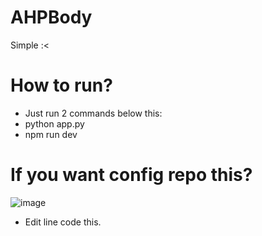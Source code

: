 # AHPBody
Simple :&lt;

# How to run?
- Just run 2 commands below this:
- python app.py
- npm run dev

# If you want config repo this?
![image](https://github.com/user-attachments/assets/132ab8f2-2e9d-42c1-bf09-97f468da98b5)
- Edit line code this.

